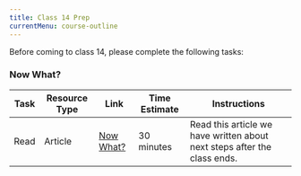 ```yaml
---
title: Class 14 Prep
currentMenu: course-outline
---
```


Before coming to class 14, please complete the following tasks:

### Now What?

Task | Resource Type | Link | Time Estimate | Instructions
-----|---------------|------|---------------|-------------
Read | Article | [Now What?](./now-what) | 30 minutes | Read this article we have written about next steps after the class ends.
